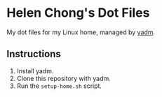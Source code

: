 # Helen Chong's Dot Files

My dot files for my Linux home, managed by [yadm](https://yadm.io/).

## Instructions

1. Install yadm.
2. Clone this repository with yadm.
3. Run the `setup-home.sh` script.
